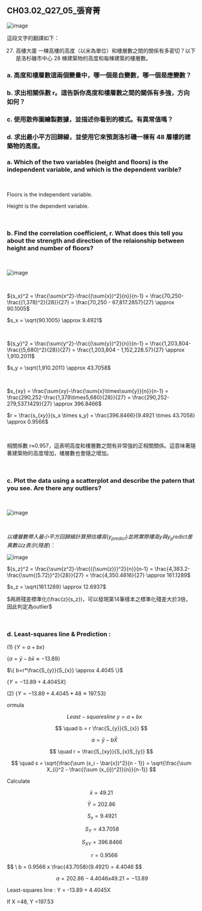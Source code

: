 ## CH03.02_Q27_05_張育菁 

![image](https://github.com/user-attachments/assets/b22e7e8c-6747-4cb6-83ad-53f1437c0146)


這段文字的翻譯如下：

27. 高樓大廈 一棟高樓的高度（以米為單位）和樓層數之間的關係有多密切？以下是洛杉磯市中心 28 棟建築物的高度和每棟建築的樓層數。


### a. 高度和樓層數這兩個變量中，哪一個是自變數，哪一個是應變數？
### b. 求出相關係數 r。這告訴你高度和樓層數之間的關係有多強，方向如何？
### c. 使用散佈圖繪製數據，並描述你看到的模式。有異常值嗎？
### d. 求出最小平方回歸線，並使用它來預測洛杉磯一棟有 48 層樓的建築物的高度。

### a. Which of the two variables (height and floors) is the independent variable, and which is the dependent varible?

<br/>

Floors is the independent variable.

Height is the dependent variable.

<br/>

### b. Find the correlation coefficient, r. What does this tell you about the strength and direction of the relaionship between height and number of floors?

<br/>

![image](https://github.com/user-attachments/assets/2d778c8a-bc36-4ab6-81d2-43aecf197b41)




<br/>

${s_x}^2 = \frac{\sum{x^2}-\frac{(\sum{x})^2}{n}}{n-1} = \frac{70,250-\frac{(1,378)^2}{28}}{27} = \frac{70,250 - 67,817.2857}{27} \approx 90.1005$

$s_x = \sqrt{90.1005} \approx 9.4921$

<br/>

${s_y}^2 = \frac{\sum{y^2}-\frac{(\sum{y})^2}{n}}{n-1} = \frac{1,203,804-\frac{(5,680)^2}{28}}{27} = \frac{1,203,804 - 1,152,228.57}{27} \approx 1,910.2011$

$s_y = \sqrt{1,910.2011} \approx 43.7058$

<br/>

$s_{xy} = \frac{\sum{xy}-\frac{\sum{x}\times\sum{y}}{n}}{n-1} = \frac{290,252-\frac{1,378\times5,680}{28}}{27} = \frac{290,252-279,537.1429}{27} \approx 396.8466$

$r = \frac{s_{xy}}{s_x \times s_y} = \frac{396.8466}{9.4921 \times 43.7058} \approx 0.9566$

<br/>

相關係數 r≈0.957，這表明高度和樓層數之間有非常強的正相關關係。這意味著隨著建築物的高度增加，樓層數也會隨之增加。


<br/>

### c. Plot the data using a scatterplot and describe the patern that you see. Are there any outliers?

<br/>

![image](https://github.com/user-attachments/assets/32c01aaf-7377-45ad-b8bc-97fdd2a7fb8c)


<br/>

$以樓層數帶入最小平方回歸線計算預估樓高(y_{predict})並將實際樓高y與y_predict差異數以z表示(殘差)：$

![image](https://github.com/user-attachments/assets/0127be19-37b3-430a-abe8-496b87f2d888)

${s_z}^2 = \frac{\sum{z^2}-\frac{{(\sum{z})}^2}{n}}{n-1} = \frac{4,383.2-\frac{\sum{(5.72)}^2}{28}}{27} = \frac{4,350.4816}{27} \approx 161.1289$

$s_z = \sqrt{161.1289} \approx 12.6937$

$再將殘差標準化(\frac{z}{s_z})，可以發現第14筆樣本之標準化殘差大於3倍，因此判定為outlier$

<br/>

### d. Least-squares line & Prediction :
(1) 
$\{ Y=a+bx
\}$ 

$\{ 
a=\bar{y}-b\bar{x}
\approx -13.89
\}$

$\{ 
b=r*\frac{S_{y}}{S_{x}}
\approx 4.4045
\}$

$\{ 
Y = -13.89 + 4.4045X 
\}$

(2) 
$\{ 
Y = -13.89 + 4.4045 * 48 
\approx 197.53
\}$


ormula

$$ \quad Least-squares line \ y = a+bx $$ 

$$ \quad b = r \frac{S_{y}}{S_{x}} $$

$$ \quad a = \bar{y} - b\bar{X} $$

$$ \quad r = \frac{S_{xy}}{S_{x}S_{y}} $$

$$ \quad s = \sqrt{\frac{\sum (x_i - \bar{x})^2}{n - 1}} = \sqrt{\frac{\sum X_{i}^2 - \frac{(\sum (x_{i})^2)}{n}}{n-1}} $$

Calculate

$$ \bar{x} = 49.21 $$ 

$$ \bar{Y} = 202.86 $$

$$ \ S_{x} = 9.4921 $$

$$ \ S_{Y} = 43.7058 $$

$$ \ S_{XY} = 396.8466 $$

$$ \quad r = 0.9566 $$ 

$$ \ b = 0.9566 x \frac\{43.7058}{9.4921} = 4.4046 $$ 

$$ \ a = 202.86 - 4.4046x49.21 = -13.89 $$

Least-squares line : Y = -13.89 + 4.4045X

If X =48, Y =197.53 
